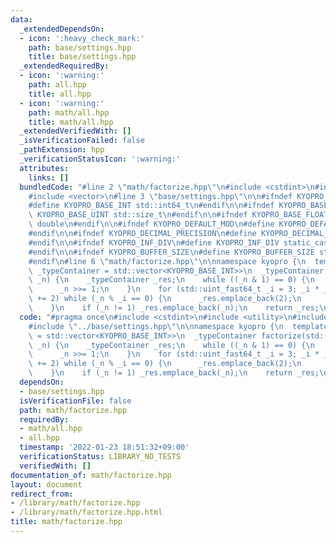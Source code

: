 ```yaml
---
data:
  _extendedDependsOn:
  - icon: ':heavy_check_mark:'
    path: base/settings.hpp
    title: base/settings.hpp
  _extendedRequiredBy:
  - icon: ':warning:'
    path: all.hpp
    title: all.hpp
  - icon: ':warning:'
    path: math/all.hpp
    title: math/all.hpp
  _extendedVerifiedWith: []
  _isVerificationFailed: false
  _pathExtension: hpp
  _verificationStatusIcon: ':warning:'
  attributes:
    links: []
  bundledCode: "#line 2 \"math/factorize.hpp\"\n#include <cstdint>\n#include <utility>\n\
    #include <vector>\n#line 3 \"base/settings.hpp\"\n\n#ifndef KYOPRO_BASE_INT\n\
    #define KYOPRO_BASE_INT std::int64_t\n#endif\n\n#ifndef KYOPRO_BASE_UINT\n#define\
    \ KYOPRO_BASE_UINT std::size_t\n#endif\n\n#ifndef KYOPRO_BASE_FLOAT\n#define KYOPRO_BASE_FLOAT\
    \ double\n#endif\n\n#ifndef KYOPRO_DEFAULT_MOD\n#define KYOPRO_DEFAULT_MOD static_cast<KYOPRO_BASE_UINT>(1000000007)\n\
    #endif\n\n#ifndef KYOPRO_DECIMAL_PRECISION\n#define KYOPRO_DECIMAL_PRECISION static_cast<KYOPRO_BASE_UINT>(12)\n\
    #endif\n\n#ifndef KYOPRO_INF_DIV\n#define KYOPRO_INF_DIV static_cast<KYOPRO_BASE_UINT>(3)\n\
    #endif\n\n#ifndef KYOPRO_BUFFER_SIZE\n#define KYOPRO_BUFFER_SIZE static_cast<KYOPRO_BASE_UINT>(2048)\n\
    #endif\n#line 6 \"math/factorize.hpp\"\n\nnamespace kyopro {\n  template<class\
    \ _typeContainer = std::vector<KYOPRO_BASE_INT>>\n  _typeContainer factorize(std::uint_fast64_t\
    \ _n) {\n    _typeContainer _res;\n    while ((_n & 1) == 0) {\n      _res.emplace_back(2);\n\
    \      _n >>= 1;\n    }\n    for (std::uint_fast64_t _i = 3; _i * _i <= _n; _i\
    \ += 2) while (_n % _i == 0) {\n      _res.emplace_back(2);\n      _n /= _i;\n\
    \    }\n    if (_n != 1) _res.emplace_back(_n);\n    return _res;\n  }\n}\n"
  code: "#pragma once\n#include <cstdint>\n#include <utility>\n#include <vector>\n\
    #include \"../base/settings.hpp\"\n\nnamespace kyopro {\n  template<class _typeContainer\
    \ = std::vector<KYOPRO_BASE_INT>>\n  _typeContainer factorize(std::uint_fast64_t\
    \ _n) {\n    _typeContainer _res;\n    while ((_n & 1) == 0) {\n      _res.emplace_back(2);\n\
    \      _n >>= 1;\n    }\n    for (std::uint_fast64_t _i = 3; _i * _i <= _n; _i\
    \ += 2) while (_n % _i == 0) {\n      _res.emplace_back(2);\n      _n /= _i;\n\
    \    }\n    if (_n != 1) _res.emplace_back(_n);\n    return _res;\n  }\n}"
  dependsOn:
  - base/settings.hpp
  isVerificationFile: false
  path: math/factorize.hpp
  requiredBy:
  - math/all.hpp
  - all.hpp
  timestamp: '2022-01-23 18:51:32+09:00'
  verificationStatus: LIBRARY_NO_TESTS
  verifiedWith: []
documentation_of: math/factorize.hpp
layout: document
redirect_from:
- /library/math/factorize.hpp
- /library/math/factorize.hpp.html
title: math/factorize.hpp
---
```


